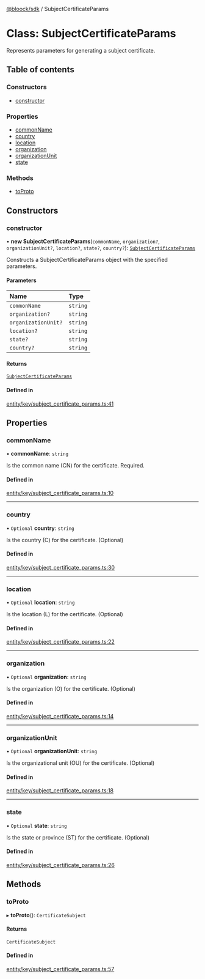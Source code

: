 [@bloock/sdk](../index.md) / SubjectCertificateParams

# Class: SubjectCertificateParams

Represents parameters for generating a subject certificate.

## Table of contents

### Constructors

- [constructor](SubjectCertificateParams.md#constructor)

### Properties

- [commonName](SubjectCertificateParams.md#commonname)
- [country](SubjectCertificateParams.md#country)
- [location](SubjectCertificateParams.md#location)
- [organization](SubjectCertificateParams.md#organization)
- [organizationUnit](SubjectCertificateParams.md#organizationunit)
- [state](SubjectCertificateParams.md#state)

### Methods

- [toProto](SubjectCertificateParams.md#toproto)

## Constructors

### constructor

• **new SubjectCertificateParams**(`commonName`, `organization?`, `organizationUnit?`, `location?`, `state?`, `country?`): [`SubjectCertificateParams`](SubjectCertificateParams.md)

Constructs a SubjectCertificateParams object with the specified parameters.

#### Parameters

| Name | Type |
| :------ | :------ |
| `commonName` | `string` |
| `organization?` | `string` |
| `organizationUnit?` | `string` |
| `location?` | `string` |
| `state?` | `string` |
| `country?` | `string` |

#### Returns

[`SubjectCertificateParams`](SubjectCertificateParams.md)

#### Defined in

[entity/key/subject_certificate_params.ts:41](https://github.com/bloock/bloock-sdk/blob/cd5373f/languages/js/src/entity/key/subject_certificate_params.ts#L41)

## Properties

### commonName

• **commonName**: `string`

Is the common name (CN) for the certificate. Required.

#### Defined in

[entity/key/subject_certificate_params.ts:10](https://github.com/bloock/bloock-sdk/blob/cd5373f/languages/js/src/entity/key/subject_certificate_params.ts#L10)

___

### country

• `Optional` **country**: `string`

Is the country (C) for the certificate. (Optional)

#### Defined in

[entity/key/subject_certificate_params.ts:30](https://github.com/bloock/bloock-sdk/blob/cd5373f/languages/js/src/entity/key/subject_certificate_params.ts#L30)

___

### location

• `Optional` **location**: `string`

Is the location (L) for the certificate. (Optional)

#### Defined in

[entity/key/subject_certificate_params.ts:22](https://github.com/bloock/bloock-sdk/blob/cd5373f/languages/js/src/entity/key/subject_certificate_params.ts#L22)

___

### organization

• `Optional` **organization**: `string`

Is the organization (O) for the certificate. (Optional)

#### Defined in

[entity/key/subject_certificate_params.ts:14](https://github.com/bloock/bloock-sdk/blob/cd5373f/languages/js/src/entity/key/subject_certificate_params.ts#L14)

___

### organizationUnit

• `Optional` **organizationUnit**: `string`

Is the organizational unit (OU) for the certificate. (Optional)

#### Defined in

[entity/key/subject_certificate_params.ts:18](https://github.com/bloock/bloock-sdk/blob/cd5373f/languages/js/src/entity/key/subject_certificate_params.ts#L18)

___

### state

• `Optional` **state**: `string`

Is the state or province (ST) for the certificate. (Optional)

#### Defined in

[entity/key/subject_certificate_params.ts:26](https://github.com/bloock/bloock-sdk/blob/cd5373f/languages/js/src/entity/key/subject_certificate_params.ts#L26)

## Methods

### toProto

▸ **toProto**(): `CertificateSubject`

#### Returns

`CertificateSubject`

#### Defined in

[entity/key/subject_certificate_params.ts:57](https://github.com/bloock/bloock-sdk/blob/cd5373f/languages/js/src/entity/key/subject_certificate_params.ts#L57)
